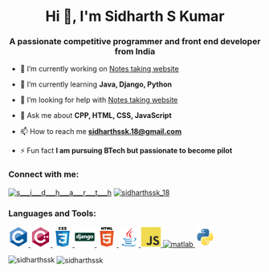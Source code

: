<h1 align="center">Hi 👋, I'm Sidharth S Kumar</h1>
<h3 align="center">A passionate competitive programmer and front end developer from India</h3>

- 🔭 I’m currently working on [Notes taking website](https://github.com/Sidharthssk/Note-taking-webpage.git)

- 🌱 I’m currently learning **Java, Django, Python**

- 🤝 I’m looking for help with [Notes taking website](https://github.com/Sidharthssk/Note-taking-webpage.git)

- 💬 Ask me about **CPP, HTML, CSS, JavaScript**

- 📫 How to reach me **sidharthssk.18@gmail.com**

- ⚡ Fun fact **I am pursuing BTech but passionate to become pilot**

<h3 align="left">Connect with me:</h3>
<p align="left">
<a href="https://instagram.com/s___i___d___h___a___r___t___h" target="blank"><img align="center" src="https://raw.githubusercontent.com/rahuldkjain/github-profile-readme-generator/master/src/images/icons/Social/instagram.svg" alt="s___i___d___h___a___r___t___h" height="30" width="40" /></a>
<a href="https://www.codechef.com/users/sidharthssk_18" target="blank"><img align="center" src="https://cdn.jsdelivr.net/npm/simple-icons@3.1.0/icons/codechef.svg" alt="sidharthssk_18" height="30" width="40" /></a>
</p>

<h3 align="left">Languages and Tools:</h3>
<p align="left"> <a href="https://www.cprogramming.com/" target="_blank" rel="noreferrer"> <img src="https://raw.githubusercontent.com/devicons/devicon/master/icons/c/c-original.svg" alt="c" width="40" height="40"/> </a> <a href="https://www.w3schools.com/cpp/" target="_blank" rel="noreferrer"> <img src="https://raw.githubusercontent.com/devicons/devicon/master/icons/cplusplus/cplusplus-original.svg" alt="cplusplus" width="40" height="40"/> </a> <a href="https://www.w3schools.com/css/" target="_blank" rel="noreferrer"> <img src="https://raw.githubusercontent.com/devicons/devicon/master/icons/css3/css3-original-wordmark.svg" alt="css3" width="40" height="40"/> </a> <a href="https://www.djangoproject.com/" target="_blank" rel="noreferrer"> <img src="https://raw.githubusercontent.com/devicons/devicon/master/icons/django/django-original.svg" alt="django" width="40" height="40"/> </a> <a href="https://www.w3.org/html/" target="_blank" rel="noreferrer"> <img src="https://raw.githubusercontent.com/devicons/devicon/master/icons/html5/html5-original-wordmark.svg" alt="html5" width="40" height="40"/> </a> <a href="https://www.java.com" target="_blank" rel="noreferrer"> <img src="https://raw.githubusercontent.com/devicons/devicon/master/icons/java/java-original.svg" alt="java" width="40" height="40"/> </a> <a href="https://developer.mozilla.org/en-US/docs/Web/JavaScript" target="_blank" rel="noreferrer"> <img src="https://raw.githubusercontent.com/devicons/devicon/master/icons/javascript/javascript-original.svg" alt="javascript" width="40" height="40"/> </a> <a href="https://www.mathworks.com/" target="_blank" rel="noreferrer"> <img src="https://upload.wikimedia.org/wikipedia/commons/2/21/Matlab_Logo.png" alt="matlab" width="40" height="40"/> </a> <a href="https://www.python.org" target="_blank" rel="noreferrer"> <img src="https://raw.githubusercontent.com/devicons/devicon/master/icons/python/python-original.svg" alt="python" width="40" height="40"/> </a> </p>

<p><img align="left" src="https://github-readme-stats.vercel.app/api/top-langs?username=sidharthssk&show_icons=true&locale=en&layout=compact" alt="sidharthssk" /></p>

<p>&nbsp;<img align="center" src="https://github-readme-stats.vercel.app/api?username=sidharthssk&show_icons=true&locale=en" alt="sidharthssk" /></p>
